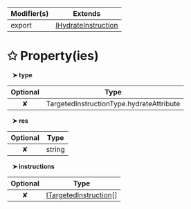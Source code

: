 | Modifier(s)                            | Extends                                    |
|----------------------------------------|--------------------------------------------|
| export | [IHydrateInstruction](/runtime/interface/definitions/ihydrateinstruction.md) |

# &#10025; Property(ies)

&nbsp;&nbsp; **&#10148; type**

| Optional                           | Type                         |
|:----------------------------------:|------------------------------|
| ✘ | TargetedInstructionType.hydrateAttribute |

&nbsp;&nbsp; **&#10148; res**

| Optional                           | Type                         |
|:----------------------------------:|------------------------------|
| ✘ | string |

&nbsp;&nbsp; **&#10148; instructions**

| Optional                           | Type                         |
|:----------------------------------:|------------------------------|
| ✘ | [ITargetedInstruction](/runtime/variable/definitions/itargetedinstruction.md)[] |